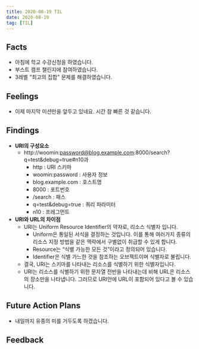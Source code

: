 ```yaml
---
title: 2020-08-19 TIL
date: 2020-08-19
tag: [TIL]
---
```


## Facts

- 아침에 학교 수강신청을 하였습니다.
- 부스트 캠프 챌린지에 참여하였습니다.
- 3레벨 "최고의 집합" 문제를 해결하였습니다.

## Feelings

- 이제 마지막 미션만을 앞두고 있네요. 시간 참 빠른 것 같습니다.

## Findings

- **URI의 구성요소**
  - http://woomin:password@blog.example.com:8000/search?q=test&debug=true#n10과
    - http : URI 스키마
    - woomin:password : 사용자 정보
    - blog.example.com : 호스트명
    - 8000 : 포트번호
    - /search : 패스
    - q=test&debug=true : 쿼리 파라미터
    - n10 : 프레그먼트
- **URI와 URL의 차이점**
  - URI는 Uniform Resource Identifier의 약자로, 리소스 식별자 입니다.
    - Uniform은 통일된 서식을 결정하는 것입니다. 이를 통해 여러가지 종류의 리소스 지정 방법을 같은 맥락에서 구별없이 취급할 수 있게 합니다.
    - Resource는 “식별 가능한 모든 것”이라고 정의되어 있습니다.
    - Identifier은 식별 가느한 것을 참조하는 오브젝트이며 식별자로 불립니다.
  - 결국, URI는 스키마를 나타내는 리소스를 식별하기 위한 식별자입니다.
  - URI는 리소스를 식별하기 위한 문자열 전반을 나타내는데 비해 URL은 리소스의 장소만을 나타냅니다. 그러므로 URI안에 URL이 포함되어 있다고 볼 수 있습니다.

## Future Action Plans

- 내일까지 유종의 미를 거두도록 하겠습니다.

## Feedback
